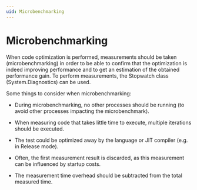 ```yaml
---
uid: Microbenchmarking
---
```


# Microbenchmarking

When code optimization is performed, measurements should be taken (microbenchmarking) in order to be able to confirm that the optimization is indeed improving performance and to get an estimation of the obtained performance gain. To perform measurements, the Stopwatch class (System.Diagnostics) can be used.

Some things to consider when microbenchmarking:

- During microbenchmarking, no other processes should be running (to avoid other processes impacting the microbenchmark).

- When measuring code that takes little time to execute, multiple iterations should be executed.

- The test could be optimized away by the language or JIT compiler (e.g. in Release mode).

- Often, the first measurement result is discarded, as this measurement can be influenced by startup costs.

- The measurement time overhead should be subtracted from the total measured time.
